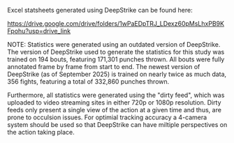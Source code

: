 Excel statsheets generated using DeepStrike can be found here:

https://drive.google.com/drive/folders/1wPaEDpTRJ_LDexz60pMsLhxPB9KFpohu?usp=drive_link

NOTE: Statistics were generated using an outdated version of DeepStrike. The version of DeepStrike used to generate the statistics for this study was trained on 194 bouts, featuring 171,301 punches thrown. All bouts were fully annotated frame by frame from start to end. The newest version of DeepStrike (as of September 2025) is trained on nearly twice as much data, 356 fights, featuring a total of 332,860 punches thrown.

Furthermore, all statistics were generated using the "dirty feed", which was uploaded to video streaming sites in either 720p or 1080p resolution. Dirty feeds only present a single view of the action at a given time and thus, are prone to occulsion issues. For optimial tracking accuracy a 4-camera system should be used so that DeepStrike can have miltiple perspectives on the action taking place.
